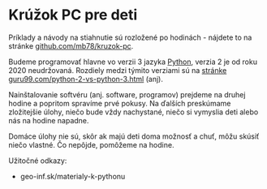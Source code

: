 Krúžok PC pre deti
==================

Príklady a návody na stiahnutie sú rozložené po hodinách - nájdete to na stránke [github.com/mb78/kruzok-pc](https://github.com/mb78/kruzok-pc).

Budeme programovať hlavne vo verzii 3 jazyka [Python](https://sk.wikipedia.org/wiki/Python_(programovac%C3%AD_jazyk)),
verzia 2 je od roku 2020 neudržovaná. Rozdiely medzi týmito verziami sú na [stránke guru99.com/python-2-vs-python-3.html](https://www.guru99.com/python-2-vs-python-3.html) (anj).

Nainštalovanie softvéru (anj. software, programov) prejdeme na druhej hodine a popritom spravíme prvé pokusy.
Na ďalších preskúmame zložitejšie úlohy, niečo bude vždy nachystané, niečo si vymyslia deti alebo nás na hodine napadne.

Domáce úlohy nie sú, skôr ak majú deti doma možnosť a chuť, môžu skúsiť niečo vlastné. Čo nepôjde, pomôžeme na hodine.

Užitočné odkazy:
* geo-inf.sk/materialy-k-pythonu

